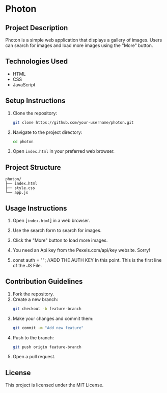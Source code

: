 
# Photon

## Project Description
Photon is a simple web application that displays a gallery of images. Users can search for images and load more images using the "More" button.

## Technologies Used
- HTML
- CSS
- JavaScript

## Setup Instructions
1. Clone the repository:
   ```sh
   git clone https://github.com/your-username/photon.git
   ```
2. Navigate to the project directory:
   ```sh
   cd photon
   ```
3. Open `index.html` in your preferred web browser.

## Project Structure
```
photon/
├── index.html
├── style.css
└── app.js
```


## Usage Instructions
1. Open [`index.html`] in a web browser.
2. Use the search form to search for images.
3. Click the "More" button to load more images.
4. You need an Api key from the Pexels.com/api/key website. Sorry!
   
6. const auth = ""; //ADD THE AUTH KEY
In this point. This is the first line of the JS File.

## Contribution Guidelines
1. Fork the repository.
2. Create a new branch:
   ```sh
   git checkout -b feature-branch
   ```
3. Make your changes and commit them:
   ```sh
   git commit -m "Add new feature"
   ```
4. Push to the branch:
   ```sh
   git push origin feature-branch
   ```
5. Open a pull request.

## License
This project is licensed under the MIT License.
```

